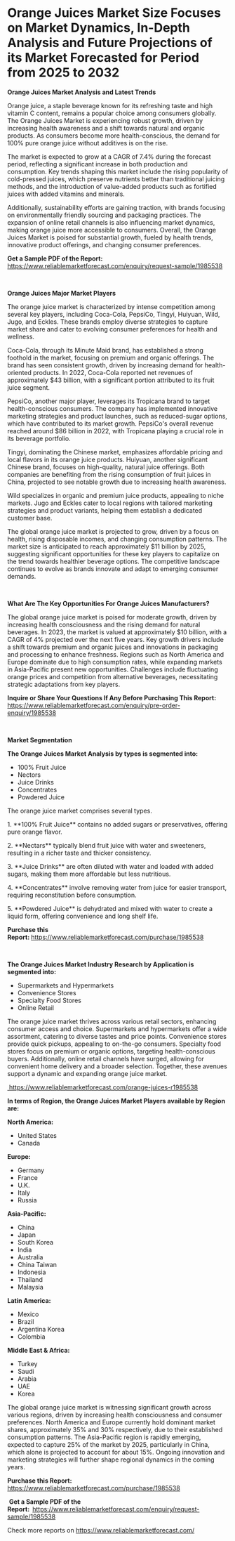 <p><h1>Orange Juices Market Size Focuses on Market Dynamics, In-Depth Analysis and Future Projections of its Market Forecasted for Period from 2025 to 2032</h1></p><p><strong>Orange Juices Market Analysis and Latest Trends</strong></p>
<p><p>Orange juice, a staple beverage known for its refreshing taste and high vitamin C content, remains a popular choice among consumers globally. The Orange Juices Market is experiencing robust growth, driven by increasing health awareness and a shift towards natural and organic products. As consumers become more health-conscious, the demand for 100% pure orange juice without additives is on the rise. </p><p>The market is expected to grow at a CAGR of 7.4% during the forecast period, reflecting a significant increase in both production and consumption. Key trends shaping this market include the rising popularity of cold-pressed juices, which preserve nutrients better than traditional juicing methods, and the introduction of value-added products such as fortified juices with added vitamins and minerals. </p><p>Additionally, sustainability efforts are gaining traction, with brands focusing on environmentally friendly sourcing and packaging practices. The expansion of online retail channels is also influencing market dynamics, making orange juice more accessible to consumers. Overall, the Orange Juices Market is poised for substantial growth, fueled by health trends, innovative product offerings, and changing consumer preferences.</p></p>
<p><strong>Get a Sample PDF of the Report:&nbsp;</strong> <a href="https://www.reliablemarketforecast.com/enquiry/request-sample/1985538?utm_campaign=2316&utm_medium=2&utm_source=Github&utm_content=ia&utm_term=07042025&utm_id=orange-juices">https://www.reliablemarketforecast.com/enquiry/request-sample/1985538</a></p>
<p>&nbsp;</p>
<p><strong>Orange Juices Major Market Players</strong></p>
<p><p>The orange juice market is characterized by intense competition among several key players, including Coca-Cola, PepsiCo, Tingyi, Huiyuan, Wild, Jugo, and Eckles. These brands employ diverse strategies to capture market share and cater to evolving consumer preferences for health and wellness.</p><p>Coca-Cola, through its Minute Maid brand, has established a strong foothold in the market, focusing on premium and organic offerings. The brand has seen consistent growth, driven by increasing demand for health-oriented products. In 2022, Coca-Cola reported net revenues of approximately $43 billion, with a significant portion attributed to its fruit juice segment.</p><p>PepsiCo, another major player, leverages its Tropicana brand to target health-conscious consumers. The company has implemented innovative marketing strategies and product launches, such as reduced-sugar options, which have contributed to its market growth. PepsiCo's overall revenue reached around $86 billion in 2022, with Tropicana playing a crucial role in its beverage portfolio.</p><p>Tingyi, dominating the Chinese market, emphasizes affordable pricing and local flavors in its orange juice products. Huiyuan, another significant Chinese brand, focuses on high-quality, natural juice offerings. Both companies are benefiting from the rising consumption of fruit juices in China, projected to see notable growth due to increasing health awareness.</p><p>Wild specializes in organic and premium juice products, appealing to niche markets. Jugo and Eckles cater to local regions with tailored marketing strategies and product variants, helping them establish a dedicated customer base.</p><p>The global orange juice market is projected to grow, driven by a focus on health, rising disposable incomes, and changing consumption patterns. The market size is anticipated to reach approximately $11 billion by 2025, suggesting significant opportunities for these key players to capitalize on the trend towards healthier beverage options. The competitive landscape continues to evolve as brands innovate and adapt to emerging consumer demands.</p></p>
<p>&nbsp;</p>
<p><strong>What Are The Key Opportunities For Orange Juices Manufacturers?</strong></p>
<p><p>The global orange juice market is poised for moderate growth, driven by increasing health consciousness and the rising demand for natural beverages. In 2023, the market is valued at approximately $10 billion, with a CAGR of 4% projected over the next five years. Key growth drivers include a shift towards premium and organic juices and innovations in packaging and processing to enhance freshness. Regions such as North America and Europe dominate due to high consumption rates, while expanding markets in Asia-Pacific present new opportunities. Challenges include fluctuating orange prices and competition from alternative beverages, necessitating strategic adaptations from key players.</p></p>
<p><strong>Inquire or Share Your Questions If Any Before Purchasing This Report:</strong> <a href="https://www.reliablemarketforecast.com/enquiry/pre-order-enquiry/1985538?utm_campaign=2316&utm_medium=2&utm_source=Github&utm_content=ia&utm_term=07042025&utm_id=orange-juices">https://www.reliablemarketforecast.com/enquiry/pre-order-enquiry/1985538</a></p>
<p>&nbsp;</p>
<p><strong>Market Segmentation</strong></p>
<p><strong>The Orange Juices Market Analysis by types is segmented into:</strong></p>
<p><ul><li>100% Fruit Juice</li><li>Nectors</li><li>Juice Drinks</li><li>Concentrates</li><li>Powdered Juice</li></ul></p>
<p><p>The orange juice market comprises several types. </p><p>1. **100% Fruit Juice** contains no added sugars or preservatives, offering pure orange flavor.   </p><p>2. **Nectars** typically blend fruit juice with water and sweeteners, resulting in a richer taste and thicker consistency.  </p><p>3. **Juice Drinks** are often diluted with water and loaded with added sugars, making them more affordable but less nutritious.  </p><p>4. **Concentrates** involve removing water from juice for easier transport, requiring reconstitution before consumption.  </p><p>5. **Powdered Juice** is dehydrated and mixed with water to create a liquid form, offering convenience and long shelf life.</p></p>
<p><strong>Purchase this Report:&nbsp;</strong><a href="https://www.reliablemarketforecast.com/purchase/1985538?utm_campaign=2316&utm_medium=2&utm_source=Github&utm_content=ia&utm_term=07042025&utm_id=orange-juices">https://www.reliablemarketforecast.com/purchase/1985538</a></p>
<p>&nbsp;</p>
<p><strong>The Orange Juices Market Industry Research by Application is segmented into:</strong></p>
<p><ul><li>Supermarkets and Hypermarkets</li><li>Convenience Stores</li><li>Specialty Food Stores</li><li>Online Retail</li></ul></p>
<p><p>The orange juice market thrives across various retail sectors, enhancing consumer access and choice. Supermarkets and hypermarkets offer a wide assortment, catering to diverse tastes and price points. Convenience stores provide quick pickups, appealing to on-the-go consumers. Specialty food stores focus on premium or organic options, targeting health-conscious buyers. Additionally, online retail channels have surged, allowing for convenient home delivery and a broader selection. Together, these avenues support a dynamic and expanding orange juice market.</p></p>
<p><a href="https://www.reliablemarketforecast.com/orange-juices-r1985538?utm_campaign=2316&utm_medium=2&utm_source=Github&utm_content=ia&utm_term=07042025&utm_id=orange-juices">&nbsp;https://www.reliablemarketforecast.com/orange-juices-r1985538</a></p>
<p><strong>In terms of Region, the Orange Juices Market Players available by Region are:</strong></p>
<p>
    <p> <strong> North America: </strong>
        <ul>
            <li>United States</li>
            <li>Canada</li>
        </ul>
        </p> 
    <p> <strong> Europe: </strong>
        <ul>
            <li>Germany</li>
            <li>France</li>
            <li>U.K.</li>
            <li>Italy</li>
            <li>Russia</li>
        </ul>
        </p> 
    <p> <strong> Asia-Pacific: </strong>
        <ul>
            <li>China</li>
            <li>Japan</li>
            <li>South Korea</li>
            <li>India</li>
            <li>Australia</li>
            <li>China Taiwan</li>
            <li>Indonesia</li>
            <li>Thailand</li>
            <li>Malaysia</li>
        </ul>
        </p> 
    <p> <strong> Latin America: </strong>
        <ul>
            <li>Mexico</li>
            <li>Brazil</li>
            <li>Argentina Korea</li>
            <li>Colombia</li>
        </ul>
        </p> 
    <p> <strong> Middle East & Africa: </strong>
        <ul>
            <li>Turkey</li>
            <li>Saudi</li>
            <li>Arabia</li>
            <li>UAE</li>
            <li>Korea</li>
        </ul>
    </p>
    </p>
<p><p>The global orange juice market is witnessing significant growth across various regions, driven by increasing health consciousness and consumer preferences. North America and Europe currently hold dominant market shares, approximately 35% and 30% respectively, due to their established consumption patterns. The Asia-Pacific region is rapidly emerging, expected to capture 25% of the market by 2025, particularly in China, which alone is projected to account for about 15%. Ongoing innovation and marketing strategies will further shape regional dynamics in the coming years.</p></p>
<p><strong>Purchase this Report: </strong><a href="https://www.reliablemarketforecast.com/purchase/1985538?utm_campaign=2316&utm_medium=2&utm_source=Github&utm_content=ia&utm_term=07042025&utm_id=orange-juices">https://www.reliablemarketforecast.com/purchase/1985538</a></p>
<p>&nbsp;<strong>Get a Sample PDF of the Report:&nbsp;&nbsp;</strong><a href="https://www.reliablemarketforecast.com/enquiry/request-sample/1985538?utm_campaign=2316&utm_medium=2&utm_source=Github&utm_content=ia&utm_term=07042025&utm_id=orange-juices">https://www.reliablemarketforecast.com/enquiry/request-sample/1985538</a></p>
<p><strong></strong></p>
<p>Check more reports on <a href="https://www.reliablemarketforecast.com/?utm_campaign=2316&utm_medium=2&utm_source=Github&utm_content=ia&utm_term=07042025&utm_id=orange-juices">https://www.reliablemarketforecast.com/</a></p>